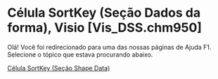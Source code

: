 
# Célula SortKey (Seção Dados da forma), Visio [Vis_DSS.chm950]

Olá! Você foi redirecionado para uma das nossas páginas de Ajuda F1. Selecione o tópico que estava procurando abaixo.

[Célula SortKey (Seção Shape Data)](http://msdn.microsoft.com/library/67fa5389-f0b9-a9db-8d19-9b16e256dfa3%28Office.15%29.aspx)
